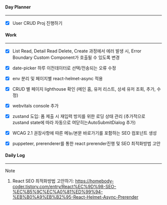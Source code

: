 
#### Day Planner
---
- [x] User CRUD Proj 진행하기


#### Work
---
- [x] List Read, Detail Read Delete, Create 과정에서 에러 발생 시, Error Boundary Custom Component가 호출될 수 있도록 변경
- [x] date-picker 하루 이전데이터로 선택/전송되는 오류 수정
- [x] env 분리 및 페이지별 react-helmet-async 적용
- [x] CRUD 별 페이지 lighthouse 확인 (메인 홈, 유저 리스트, 상세 유저 조회, 추가, 수정)
- [x] webvitals console 추가
- [x] zustand 도입: 폼 제출 시 재입력 방지를 위한 로딩 상태 관리 (추가적으로 zustand state에 따라 자동으로 여닫히는AutoSubmitDialog 추가)
- [x] WCAG 2.1 권장사항에 따른 메뉴/본문 바로가기를 포함하는 SEO 컴포넌트 생성
- [x] puppeteer, prerenderer를 통한 react prerender진행 및 SEO 최적화방법 고안


#### Daily Log
---
> [!note]
> 1. React SEO 최적화방법 고안하기: https://homebody-coder.tistory.com/entry/React%EC%9D%98-SEO-%EC%B5%9C%EC%A0%81%ED%99%94-%EB%B0%A9%EB%B2%95-React-Helmet-Async-Prerender

